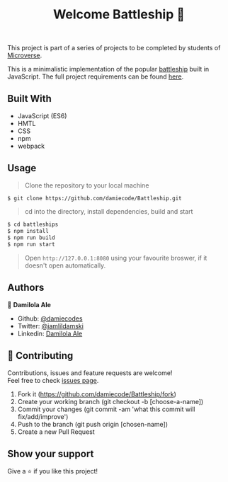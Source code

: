 <h1 align="center">Welcome Battleship 👋</h1>

<br>

This project is part of a series of projects to be completed by students of [Microverse](https://www.microverse.org/ 'The Global School for Remote Software Developers!').

This is a minimalistic implementation of the popular [battleship](http://en.battleship-game.org/) built in JavaScript. The full project requirements can be found [here](https://www.theodinproject.com/courses/javascript/lessons/todo-list).

## Built With

- JavaScript (ES6)
- HMTL
- CSS
- npm
- webpack

<!-- ### ✨ [Live Demo](https://raw.githack.com/Nazeh/battleships/develop/dist/index.html) -->

## Usage

> Clone the repository to your local machine

```sh
$ git clone https://github.com/damiecode/Battleship.git
```

> cd into the directory, install dependencies, build and start

```sh
$ cd battleships
$ npm install
$ npm run build
$ npm run start
```

> Open `http://127.0.0.1:8080` using your favourite broswer, if it doesn't open automatically.

## Authors

👤 **Damilola Ale**

- Github: [@damiecodes](https://github.com/damiecodes)
- Twitter: [@iamlildamski](https://twitter.com/iamlildamski)
- Linkedin: [Damilola Ale](https://www.linkedin.com/in/damiecode/)

## 🤝 Contributing

Contributions, issues and feature requests are welcome!<br />Feel free to check [issues page](https://github.com/damiecode/Battleship/issues).

1. Fork it (https://github.com/damiecode/Battleship/fork)
2. Create your working branch (git checkout -b [choose-a-name])
3. Commit your changes (git commit -am 'what this commit will fix/add/improve')
4. Push to the branch (git push origin [chosen-name])
5. Create a new Pull Request

## Show your support

Give a ⭐️ if you like this project!
